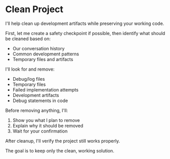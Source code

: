 # Clean Project

I'll help clean up development artifacts while preserving your working code.

First, let me create a safety checkpoint if possible, then identify what should be cleaned based on:
- Our conversation history
- Common development patterns
- Temporary files and artifacts

I'll look for and remove:
- Debug/log files
- Temporary files
- Failed implementation attempts
- Development artifacts
- Debug statements in code

Before removing anything, I'll:
1. Show you what I plan to remove
2. Explain why it should be removed
3. Wait for your confirmation

After cleanup, I'll verify the project still works properly.

The goal is to keep only the clean, working solution.